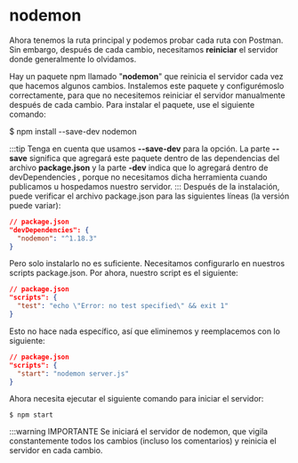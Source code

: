 # nodemon

Ahora tenemos la ruta principal y podemos probar cada ruta con Postman. Sin embargo, después de cada cambio, necesitamos **reiniciar** el servidor donde generalmente lo olvidamos.


Hay un paquete npm llamado "**nodemon**" que reinicia el servidor cada vez que hacemos algunos cambios. Instalemos este paquete y configurémoslo correctamente, para que no necesitemos reiniciar el servidor manualmente después de cada cambio. Para instalar el paquete, use el siguiente comando:

  $ npm install --save-dev nodemon

:::tip 
Tenga en cuenta que usamos **--save-dev** para la opción. La parte **--save** significa que agregará este paquete dentro de las dependencias del archivo **package.json** y la parte **-dev** indica que lo agregará dentro de devDependencies , porque no necesitamos dicha herramienta cuando publicamos u hospedamos nuestro servidor.
:::
Después de la instalación, puede verificar el archivo package.json para las siguientes líneas (la versión puede variar):

```json
// package.json
"devDependencies": {
  "nodemon": "^1.18.3"
}
```

Pero solo instalarlo no es suficiente. Necesitamos configurarlo en nuestros scripts package.json. Por ahora, nuestro script es el siguiente:

```json
// package.json
"scripts": {
  "test": "echo \"Error: no test specified\" && exit 1"
}
```
Esto no hace nada específico, así que eliminemos y reemplacemos con lo siguiente:

```json
// package.json
"scripts": {
  "start": "nodemon server.js"
}
```

Ahora necesita ejecutar el siguiente comando para iniciar el servidor:

    $ npm start

:::warning IMPORTANTE
Se iniciará el servidor de nodemon, que vigila constantemente todos los cambios (incluso los comentarios) y reinicia el servidor en cada cambio.
